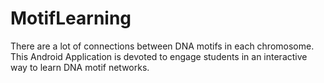 # MotifLearning

There are a lot of connections between DNA motifs in each chromosome. This Android Application is devoted to engage students in an interactive way to learn DNA motif networks. 